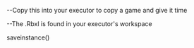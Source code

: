 --Copy this into your executor to copy a game and give it time

--The .Rbxl is found in your executor's workspace

saveinstance()
